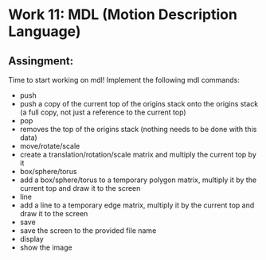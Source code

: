 # Work 11: MDL (Motion Description Language)
## Assingment:
Time to start working on mdl! Implement the following mdl commands:
* push
* push a copy of the current top of the origins stack onto the origins stack (a full copy, not just a reference to the current top)
* pop
* removes the top of the origins stack (nothing needs to be done with this data)
* move/rotate/scale
* create a translation/rotation/scale matrix and multiply the current top by it
* box/sphere/torus
* add a box/sphere/torus to a temporary polygon matrix, multiply it by the current top and draw it to the screen 
* line
* add a line to a temporary edge matrix, multiply it by the current top and draw it to the screen
* save
* save the screen to the provided file name
* display
* show the image


